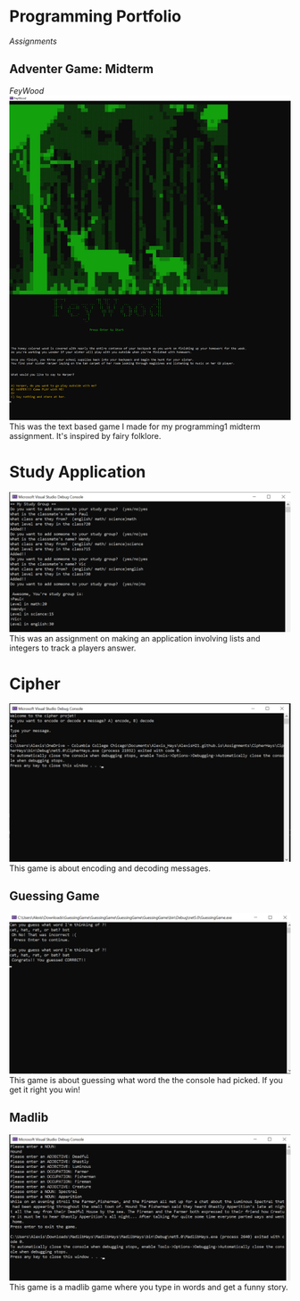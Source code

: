 # Programming Portfolio
*Assignments*
## Adventer Game: Midterm
*FeyWood*
![Thumbnail of FeyWood](Images/Profilepic/Projectpics/FeyWood.png)
This was the text based game I made for my programming1 midterm assignment. It's inspired by fairy folklore.

# Study Application
![Thumbnail of Study application](Images/Profilepic/Projectpics/StudyAppImage.png)
This was an assignment on making an application involving lists and integers to track a players answer.

# Cipher 
![Thumbnail of Cipher](Images/Profilepic/Projectpics/CipherImage.png)
This game is about encoding and decoding messages.

## Guessing Game
![Thumbnail of GuessingGame](Images/Profilepic/Projectpics/GuessingGameImage.png)
This game is about guessing what word the the console had picked. If you get it right you win!
## Madlib
![Thumbnail of Madlib](Images/Profilepic/Projectpics/Madlib.png)
This game is a madlib game where you type in words and get a funny story.
